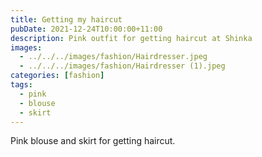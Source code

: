 ```yaml
---
title: Getting my haircut
pubDate: 2021-12-24T10:00:00+11:00
description: Pink outfit for getting haircut at Shinka
images:
  - ../../../images/fashion/Hairdresser.jpeg
  - ../../../images/fashion/Hairdresser (1).jpeg
categories: [fashion]
tags:
  - pink
  - blouse
  - skirt
---
```


Pink blouse and skirt for getting haircut.
